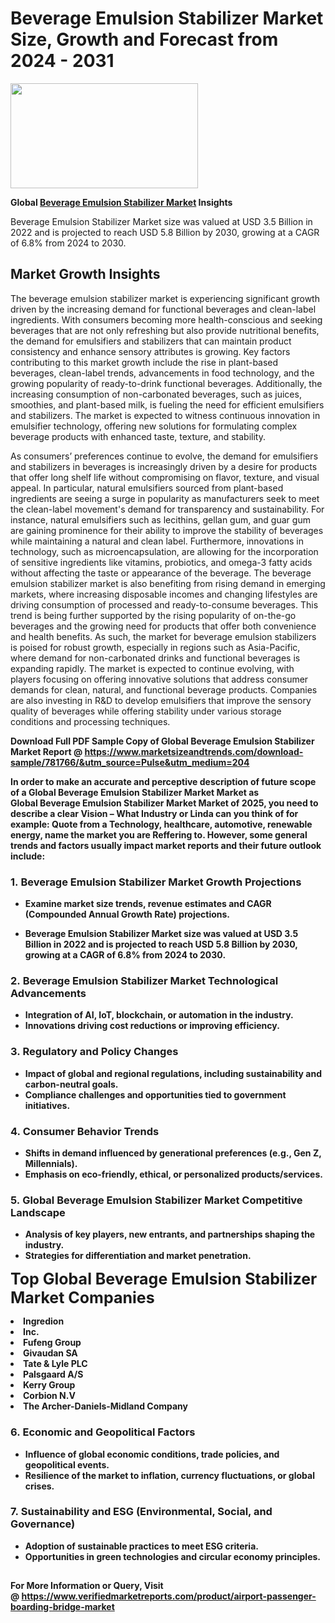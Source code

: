 <H1>Beverage Emulsion Stabilizer Market Size, Growth and Forecast from 2024 - 2031</H1><img class="aligncenter size-medium wp-image-584254" src="https://thirdeyenews.in/wp-content/uploads/2024/09/Global-Market-Research-300x168.jpeg" alt="" width="300" height="168" /><p><strong>Global&nbsp;<a href="https://www.marketsizeandtrends.com/download-sample/781766/&amp;utm_source=Pulse&amp;utm_medium=204">Beverage Emulsion Stabilizer Market</a> Insights</strong></p><p>Beverage Emulsion Stabilizer Market size was valued at USD 3.5 Billion in 2022 and is projected to reach USD 5.8 Billion by 2030, growing at a CAGR of 6.8% from 2024 to 2030.</p><p><h2>Market Growth Insights</h2> <p>The beverage emulsion stabilizer market is experiencing significant growth driven by the increasing demand for functional beverages and clean-label ingredients. With consumers becoming more health-conscious and seeking beverages that are not only refreshing but also provide nutritional benefits, the demand for emulsifiers and stabilizers that can maintain product consistency and enhance sensory attributes is growing. Key factors contributing to this market growth include the rise in plant-based beverages, clean-label trends, advancements in food technology, and the growing popularity of ready-to-drink functional beverages. Additionally, the increasing consumption of non-carbonated beverages, such as juices, smoothies, and plant-based milk, is fueling the need for efficient emulsifiers and stabilizers. The market is expected to witness continuous innovation in emulsifier technology, offering new solutions for formulating complex beverage products with enhanced taste, texture, and stability.</p> <p><strong></strong></p> <p>As consumers’ preferences continue to evolve, the demand for emulsifiers and stabilizers in beverages is increasingly driven by a desire for products that offer long shelf life without compromising on flavor, texture, and visual appeal. In particular, natural emulsifiers sourced from plant-based ingredients are seeing a surge in popularity as manufacturers seek to meet the clean-label movement's demand for transparency and sustainability. For instance, natural emulsifiers such as lecithins, gellan gum, and guar gum are gaining prominence for their ability to improve the stability of beverages while maintaining a natural and clean label. Furthermore, innovations in technology, such as microencapsulation, are allowing for the incorporation of sensitive ingredients like vitamins, probiotics, and omega-3 fatty acids without affecting the taste or appearance of the beverage. The beverage emulsion stabilizer market is also benefiting from rising demand in emerging markets, where increasing disposable incomes and changing lifestyles are driving consumption of processed and ready-to-consume beverages. This trend is being further supported by the rising popularity of on-the-go beverages and the growing need for products that offer both convenience and health benefits. As such, the market for beverage emulsion stabilizers is poised for robust growth, especially in regions such as Asia-Pacific, where demand for non-carbonated drinks and functional beverages is expanding rapidly. The market is expected to continue evolving, with players focusing on offering innovative solutions that address consumer demands for clean, natural, and functional beverage products. Companies are also investing in R&D to develop emulsifiers that improve the sensory quality of beverages while offering stability under various storage conditions and processing techniques.</p> <p><strong></p><p><span class=""><strong>Download Full PDF Sample Copy of Global Beverage Emulsion Stabilizer Market Report</strong> @ <a href="https://www.marketsizeandtrends.com/download-sample/781766/&amp;utm_source=Pulse&amp;utm_medium=204" target="_blank">https://www.marketsizeandtrends.com/download-sample/781766/&amp;utm_source=Pulse&amp;utm_medium=204</a></span></p><p>In order to make an accurate and perceptive description of future scope of a Global&nbsp;Beverage Emulsion Stabilizer Market Market as Global&nbsp;Beverage Emulsion Stabilizer Market Market of 2025, you need to describe a clear Vision &ndash; What Industry or Linda can you think of for example: Quote from a Technology, healthcare, automotive, renewable energy, name the market you are Reffering to. However, some general trends and factors usually impact market reports and their future outlook include:</p><h3>1.&nbsp;<strong>Beverage Emulsion Stabilizer Market Growth Projections</strong></h3><ul><li>Examine market size trends, revenue estimates and CAGR (Compounded Annual Growth Rate) projections.</li><li><p>Beverage Emulsion Stabilizer Market size was valued at USD 3.5 Billion in 2022 and is projected to reach USD 5.8 Billion by 2030, growing at a CAGR of 6.8% from 2024 to 2030.</p></li></ul><h3>2.&nbsp;<strong>Beverage Emulsion Stabilizer Market Technological Advancements</strong></h3><ul><li>Integration of AI, IoT, blockchain, or automation in the industry.</li><li>Innovations driving cost reductions or improving efficiency.</li></ul><h3>3.&nbsp;<strong>Regulatory and Policy Changes</strong></h3><ul><li>Impact of global and regional regulations, including sustainability and carbon-neutral goals.</li><li>Compliance challenges and opportunities tied to government initiatives.</li></ul><h3>4.&nbsp;<strong>Consumer Behavior Trends</strong></h3><ul><li>Shifts in demand influenced by generational preferences (e.g., Gen Z, Millennials).</li><li>Emphasis on eco-friendly, ethical, or personalized products/services.</li></ul><h3>5.&nbsp;<strong>Global Beverage Emulsion Stabilizer Market Competitive Landscape</strong></h3><ul><li>Analysis of key players, new entrants, and partnerships shaping the industry.</li><li>Strategies for differentiation and market penetration.</li></ul><p data-pm-slice="1 1 []"><span style="color: inherit; font-family: inherit; font-size: 25px;">Top Global Beverage Emulsion Stabilizer Market Companies</span></p><div class="" data-test-id=""><p><li>Ingredion</li><li> Inc.</li><li> Fufeng Group</li><li> Givaudan SA</li><li> Tate & Lyle PLC</li><li> Palsgaard A/S</li><li> Kerry Group</li><li> Corbion N.V</li><li> The Archer-Daniels-Midland Company</li></p></div><h3>6.&nbsp;<strong>Economic and Geopolitical Factors</strong></h3><ul><li>Influence of global economic conditions, trade policies, and geopolitical events.</li><li>Resilience of the market to inflation, currency fluctuations, or global crises.</li></ul><h3>7.&nbsp;<strong>Sustainability and ESG (Environmental, Social, and Governance)</strong></h3><ul><li>Adoption of sustainable practices to meet ESG criteria.</li><li>Opportunities in green technologies and circular economy principles.</li></ul><h2><strong style="font-size: 14px;">For More Information or Query, Visit @&nbsp;</strong><a style="background-color: #ffffff; font-size: 14px;" href="https://www.marketsizeandtrends.com/report/beverage-emulsion-stabilizer-market/" target="_blank">https://www.verifiedmarketreports.com/product/airport-passenger-boarding-bridge-market</a></h2>
